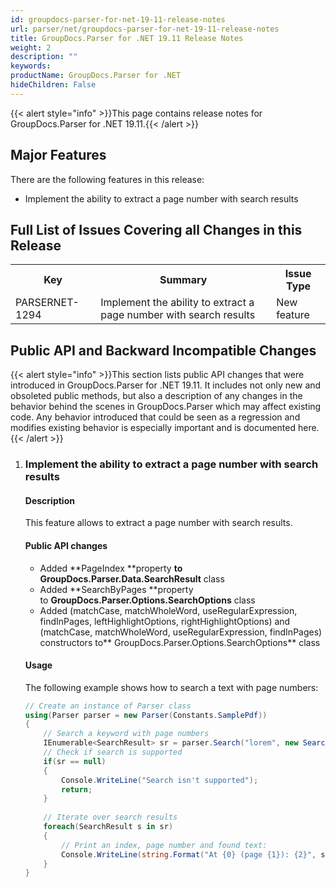 ```yaml
---
id: groupdocs-parser-for-net-19-11-release-notes
url: parser/net/groupdocs-parser-for-net-19-11-release-notes
title: GroupDocs.Parser for .NET 19.11 Release Notes
weight: 2
description: ""
keywords: 
productName: GroupDocs.Parser for .NET
hideChildren: False
---
```

{{< alert style="info" >}}This page contains release notes for GroupDocs.Parser for .NET 19.11.{{< /alert >}}

## Major Features

There are the following features in this release:

*   Implement the ability to extract a page number with search results

## Full List of Issues Covering all Changes in this Release

<table class="confluenceTable"><colgroup><col><col><col></colgroup><colgroup><col><col><col></colgroup><colgroup><col><col><col></colgroup><tbody><tr><th class="confluenceTh"><div class="tablesorter-header-inner">Key</div></th><th class="confluenceTh"><div class="tablesorter-header-inner">Summary</div></th><th class="confluenceTh"><div class="tablesorter-header-inner">Issue Type</div></th></tr><tr><td colspan="1" class="confluenceTd"><span>PARSERNET-1294</span></td><td colspan="1" class="confluenceTd">Implement the ability to extract a page number with search results</td><td colspan="1" class="confluenceTd">New feature</td></tr></tbody><colgroup><col></colgroup><colgroup><col></colgroup></table>

## Public API and Backward Incompatible Changes

{{< alert style="info" >}}This section lists public API changes that were introduced in GroupDocs.Parser for .NET 19.11. It includes not only new and obsoleted public methods, but also a description of any changes in the behavior behind the scenes in GroupDocs.Parser which may affect existing code. Any behavior introduced that could be seen as a regression and modifies existing behavior is especially important and is documented here.{{< /alert >}}

1.  ### Implement the ability to extract a page number with search results
    
    #### Description
    
    This feature allows to extract a page number with search results.
    
    #### Public API changes
    
    *   Added **PageIndex **property **to GroupDocs.Parser.Data.SearchResult** class
    *   Added **SearchByPages **property to **GroupDocs.Parser.Options.SearchOptions** class
    *   Added (matchCase, matchWholeWord, useRegularExpression, findInPages, leftHighlightOptions, rightHighlightOptions) and (matchCase, matchWholeWord, useRegularExpression, findInPages) constructors to** GroupDocs.Parser.Options.SearchOptions** class
    
    #### Usage
    
    The following example shows how to search a text with page numbers:
    
    ```csharp
    // Create an instance of Parser class
    using(Parser parser = new Parser(Constants.SamplePdf))
    {
        // Search a keyword with page numbers
        IEnumerable<SearchResult> sr = parser.Search("lorem", new SearchOptions(false, false, false, true));
        // Check if search is supported
        if(sr == null)
        {
            Console.WriteLine("Search isn't supported");
            return;
        }
       
        // Iterate over search results
        foreach(SearchResult s in sr)
        {
            // Print an index, page number and found text:
            Console.WriteLine(string.Format("At {0} (page {1}): {2}", s.Position, s.PageIndex, s.Text));
        }
    }
    ```
